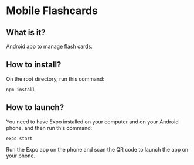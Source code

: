 # Mobile Flashcards

## What is it?

Android app to manage flash cards.

## How to install?

On the root directory, run this command:

```
npm install
```

## How to launch?

You need to have Expo installed on your computer and on your Android phone, and then run this command:
```
expo start
```

Run the Expo app on the phone and scan the QR code to launch the app on your phone.
